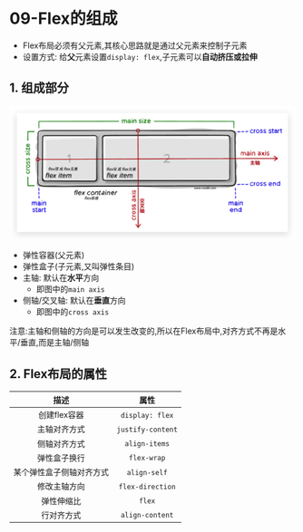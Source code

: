 # 09-Flex的组成

- Flex布局必须有父元素,其核心思路就是通过父元素来控制子元素 
- 设置方式: 给**父**元素设置`display: flex`,子元素可以**自动挤压或拉伸**

## 1. 组成部分

![示意图](./img/示意图.png)

- 弹性容器(父元素)
- 弹性盒子(子元素,又叫弹性条目)
- 主轴: 默认在**水平**方向
  - 即图中的`main axis` 
- 侧轴/交叉轴: 默认在**垂直**方向
  - 即图中的`cross axis` 

注意:主轴和侧轴的方向是可以发生改变的,所以在Flex布局中,对齐方式不再是水平/垂直,而是主轴/侧轴

## 2. Flex布局的属性

|      描述      |        属性         |
|:------------:|:-----------------:|
|   创建flex容器   |  `display: flex`  |
|    主轴对齐方式    | `justify-content` |
|    侧轴对齐方式    |   `align-items`   |
|    弹性盒子换行    |    `flex-wrap`    |
| 某个弹性盒子侧轴对齐方式 |   `align-self`    |
|    修改主轴方向    | `flex-direction`  |
|    弹性伸缩比     |      `flex`       |
|    行对齐方式     |  `align-content`  |